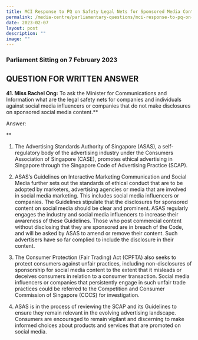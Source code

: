 ```yaml
---
title: MCI Response to PQ on Safety Legal Nets for Sponsored Media Content
permalink: /media-centre/parliamentary-questions/mci-response-to-pq-on-safety-legal-nets-for-social-media/
date: 2023-02-07
layout: post
description: ""
image: ""
---
```

### Parliament Sitting on 7 February 2023

QUESTION FOR WRITTEN ANSWER
---------------------------

**41\. Miss Rachel Ong:** To ask the Minister for Communications and Information what are the legal safety nets for companies and individuals against social media influencers or companies that do not make disclosures on sponsored social media content.**  
  
Answer:  
  
**

1. The Advertising Standards Authority of Singapore (ASAS), a self-regulatory body of the advertising industry under the Consumers Association of Singapore (CASE), promotes ethical advertising in Singapore through the Singapore Code of Advertising Practice (SCAP).   
  
2. ASAS’s Guidelines on Interactive Marketing Communication and Social Media further sets out the standards of ethical conduct that are to be adopted by marketers, advertising agencies or media that are involved in social media marketing. This includes social media influencers or companies. The Guidelines stipulate that the disclosures for sponsored content on social media should be clear and prominent. ASAS regularly engages the industry and social media influencers to increase their awareness of these Guidelines. Those who post commercial content without disclosing that they are sponsored are in breach of the Code, and will be asked by ASAS to amend or remove their content. Such advertisers have so far complied to include the disclosure in their content.   
  
3. The Consumer Protection (Fair Trading) Act (CPFTA) also seeks to protect consumers against unfair practices, including non-disclosures of sponsorship for social media content to the extent that it misleads or deceives consumers in relation to a consumer transaction. Social media influencers or companies that persistently engage in such unfair trade practices could be referred to the Competition and Consumer Commission of Singapore (CCCS) for investigation.  
  
4. ASAS is in the process of reviewing the SCAP and its Guidelines to ensure they remain relevant in the evolving advertising landscape. Consumers are encouraged to remain vigilant and discerning to make informed choices about products and services that are promoted on social media.   

